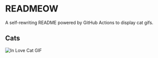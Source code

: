 # READMEOW

A self-rewriting README powered by GitHub Actions to display cat gifs.

## Cats

![In Love Cat GIF](https://media0.giphy.com/media/MDJ9IbxxvDUQM/200.gif?cid=9acd02da2u7voxtkxxlbcw6ttw7blqngl0s9a4ue28nf94d8&ep=v1_gifs_search&rid=200.gif&ct=g)
